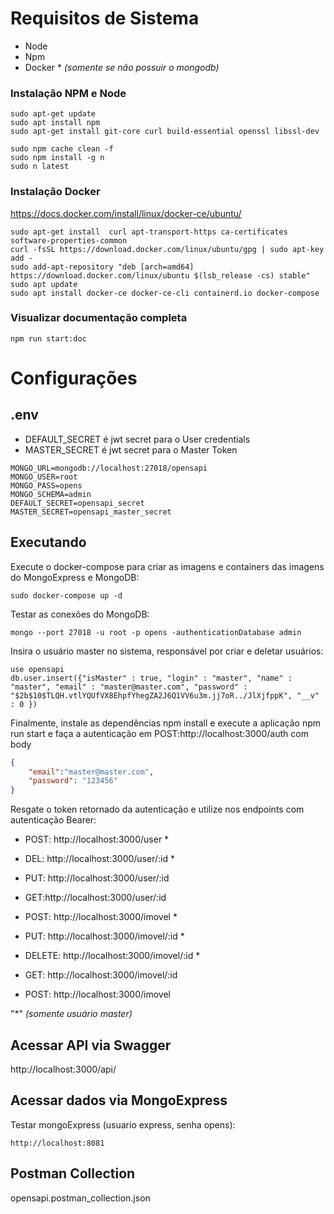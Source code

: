 # Requisitos de Sistema

- Node
- Npm
- Docker * <i>(somente se não possuir o mongodb)</i>
 

### Instalação NPM e Node
```
sudo apt-get update
sudo apt install npm
sudo apt-get install git-core curl build-essential openssl libssl-dev

sudo npm cache clean -f
sudo npm install -g n
sudo n latest
```
### Instalação Docker
https://docs.docker.com/install/linux/docker-ce/ubuntu/
```
sudo apt-get install  curl apt-transport-https ca-certificates software-properties-common
curl -fsSL https://download.docker.com/linux/ubuntu/gpg | sudo apt-key add -
sudo add-apt-repository "deb [arch=amd64] https://download.docker.com/linux/ubuntu $(lsb_release -cs) stable"
sudo apt update
sudo apt install docker-ce docker-ce-cli containerd.io docker-compose
```

### Visualizar documentação completa
```
npm run start:doc
```

# Configurações

## .env
* DEFAULT_SECRET é jwt secret para o User credentials
* MASTER_SECRET é jwt secret para o Master Token
```
MONGO_URL=mongodb://localhost:27018/opensapi
MONGO_USER=root
MONGO_PASS=opens
MONGO_SCHEMA=admin
DEFAULT_SECRET=opensapi_secret
MASTER_SECRET=opensapi_master_secret
```

## Executando 

Execute o docker-compose para criar as imagens e containers das imagens do MongoExpress e MongoDB:
```
sudo docker-compose up -d
```
Testar as conexões do MongoDB:
```
mongo --port 27018 -u root -p opens -authenticationDatabase admin
```
Insira o usuário master no sistema, responsável por criar e deletar usuários:
```
use opensapi
db.user.insert({"isMaster" : true, "login" : "master", "name" : "master", "email" : "master@master.com", "password" : "$2b$10$TLQH.vtlYQUfVX8EhpfYhegZA2J6Q1VV6u3m.jj7oR../JlXjfppK", "__v" : 0 })
```

Finalmente, instale as dependências npm install e execute a aplicação npm run start e faça a autenticação em POST:http://localhost:3000/auth com body
```json
{ 
    "email":"master@master.com",
    "password": "123456"
}
```
Resgate o token retornado da autenticação e utilize nos endpoints com autenticação Bearer:

- POST: http://localhost:3000/user  *
- DEL: http://localhost:3000/user/:id *
- PUT: http://localhost:3000/user/:id  
- GET:http://localhost:3000/user/:id

- POST: http://localhost:3000/imovel *
- PUT: http://localhost:3000/imovel/:id *
- DELETE: http://localhost:3000/imovel/:id *
- GET: http://localhost:3000/imovel/:id 
- POST: http://localhost:3000/imovel

"*" *(somente usuário master)*

## Acessar API via Swagger 

http://localhost:3000/api/

## Acessar dados via MongoExpress 

Testar mongoExpress (usuario express, senha opens):
``` 
http://localhost:8081
```

## Postman Collection

opensapi.postman_collection.json
